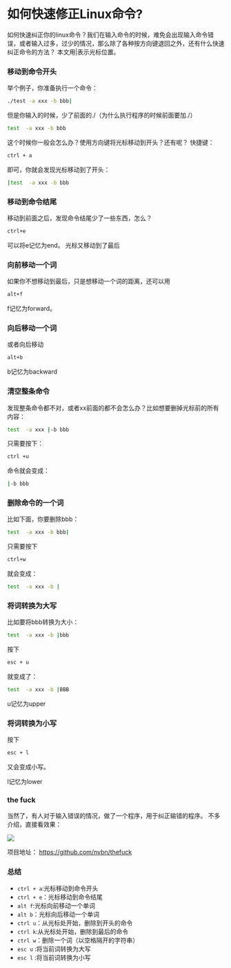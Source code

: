 # 如何快速修正Linux命令?

如何快速纠正你的linux命令？我们在输入命令的时候，难免会出现输入命令错误，或者输入过多，过少的情况，那么除了各种按方向键退回之外，还有什么快速纠正命令的方法？ 本文用|表示光标位置。

### 移动到命令开头

举个例子，你准备执行一个命令：

````bash
./test -a xxx -b bbb|
````

但是你输入的时候，少了前面的./（为什么执行程序的时候前面要加./）

````bash
test  -a xxx -b bbb
````

这个时候你一般会怎么办？使用方向键将光标移动到开头？还有呢？ 快捷键：

````bash
ctrl + a
````

即可，你就会发现光标移动到了开头：

````bash
|test  -a xxx -b bbb
````

### 移动到命令结尾

移动到前面之后，发现命令结尾少了一些东西，怎么？

````bash
ctrl+e
````

可以将e记忆为end。 光标又移动到了最后

### 向前移动一个词

如果你不想移动到最后，只是想移动一个词的距离，还可以用

````bash
alt+f
````

f记忆为forward。

### 向后移动一个词

或者向后移动

````bash
alt+b
````

b记忆为backward

### 清空整条命令

发现整条命令都不对，或者xx前面的都不会怎么办？比如想要删掉光标前的所有内容：

````bash
test  -a xxx |-b bbb
````

只需要按下：

````bash
ctrl +u
````

命令就会变成：

````bash
|-b bbb
````

### 删除命令的一个词

比如下面，你要删除bbb：

````bash
test  -a xxx -b bbb|
````

只需要按下

````bash
ctrl+w
````

就会变成：

````bash
test  -a xxx -b |
````

### 将词转换为大写

比如要将bbb转换为大小：

````bash
test  -a xxx -b |bbb
````

按下

````bash
esc + u
````

就变成了：

````bash
test  -a xxx -b |BBB
````

u记忆为upper

### 将词转换为小写

按下

````bash
esc + l
````

又会变成小写。

l记忆为lower

### the fuck

当然了，有人对于输入错误的情况，做了一个程序，用于纠正输错的程序。 不多介绍，直接看效果：

![](assets/016/808-1587301205002.png)


项目地址： https://github.com/nvbn/thefuck

### 总结

* ``ctrl + a``:光标移动到命令开头
* ``ctrl + e``：光标移动到命令结尾
* ``alt f``:光标向前移动一个单词
* ``alt b``：光标向后移动一个单词
* ``ctrl u``：从光标处开始，删除到开头的命令
* ``ctrl k``:从光标处开始，删除到最后的命令
* ``ctrl w``：删除一个词（以空格隔开的字符串）
* ``esc u`` :将当前词转换为大写
* ``esc l`` :将当前词转换为小写
